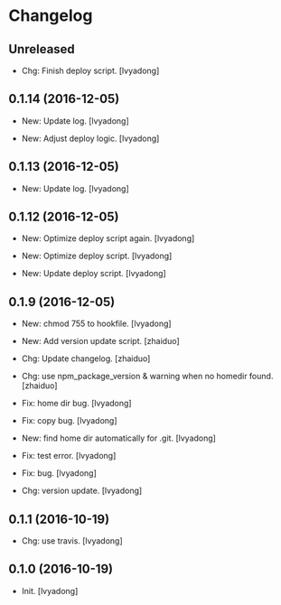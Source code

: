 Changelog
=========

Unreleased
----------

- Chg: Finish deploy script. [lvyadong]

0.1.14 (2016-12-05)
-------------------

- New: Update log. [lvyadong]

- New: Adjust deploy logic. [lvyadong]

0.1.13 (2016-12-05)
-------------------

- New: Update log. [lvyadong]

0.1.12 (2016-12-05)
-------------------

- New: Optimize deploy script again. [lvyadong]

- New: Optimize deploy script. [lvyadong]

- New: Update deploy script. [lvyadong]

0.1.9 (2016-12-05)
------------------

- New: chmod 755 to hookfile. [lvyadong]

- New: Add version update script. [zhaiduo]

- Chg: Update changelog. [zhaiduo]

- Chg: use npm_package_version & warning when no homedir found.
  [zhaiduo]

- Fix: home dir bug. [lvyadong]

- Fix: copy bug. [lvyadong]

- New: find home dir automatically for .git. [lvyadong]

- Fix: test error. [lvyadong]

- Fix:  bug. [lvyadong]

- Chg: version update. [lvyadong]

0.1.1 (2016-10-19)
------------------

- Chg: use travis. [lvyadong]

0.1.0 (2016-10-19)
------------------

- Init. [lvyadong]


